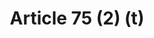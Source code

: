 ---
title: "Article 75 (2) (t)"
draft: false
exceptions:
- info53m
memberstates:
- PT
score: 3
compensation:
- No compensation
remarks: |
 Retroactive effect from 22/12/2002


link: "http://www.pgdlisboa.pt/leis/lei_mostra_estrutura.php?tabela=leis&artigo_id=484A0075&nid=484&nversao=&tabela=leis&so_miolo="
---